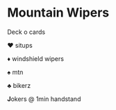 # Mountain Wipers

Deck o cards

&hearts; situps 

&diams; windshield wipers	

&spades; mtn

&clubs; bikerz

**J**okers @ 1min handstand

